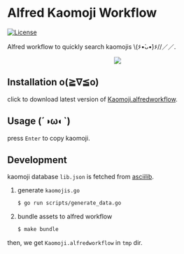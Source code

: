 # Alfred Kaomoji Workflow

[![License](http://img.shields.io/badge/license-MIT-blue.svg?style=flat-square)](http://mit-license.org/2018)

Alfred workflow to quickly search kaomojis \\\(۶•̀ᴗ•́)۶//／／.

<p align="center">
  <img src="http://ww1.sinaimg.cn/large/9b85365dgy1ftn5wj39m7g20mg0fcx6q" />
</p>

## Installation o(≧∇≦o)

click to download latest version of [Kaomoji.alfredworkflow](https://github.com/fate-lovely/alfred-kaomoji-workflow/releases/download/v1.0.0/Kaomoji.alfredworkflow).

## Usage (´◑ω◐`)

press `Enter` to copy kaomoji.

## Development

kaomoji database `lib.json` is fetched from [asciilib].

1. generate `kaomojis.go`

    ```bash
    $ go run scripts/generate_data.go
    ```

2. bundle assets to alfred workflow

    ```bash
    $ make bundle
    ```

then, we get `Kaomoji.alfredworkflow` in `tmp` dir.

[asciilib]: https://github.com/iansinnott/asciilib
